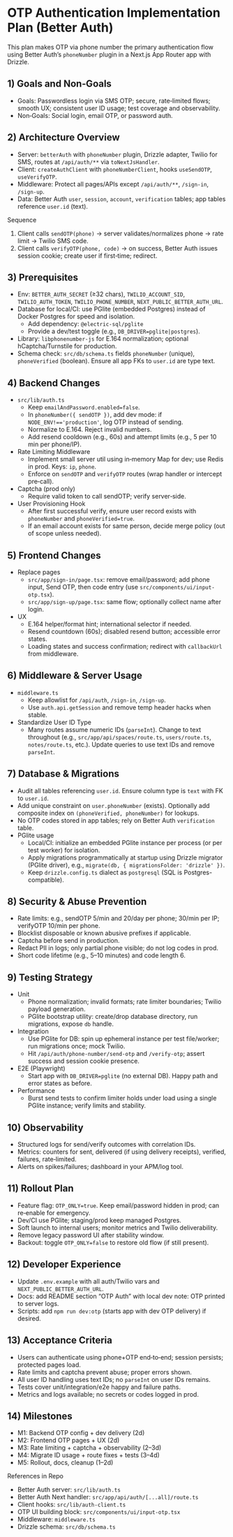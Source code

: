 # OTP Authentication Implementation Plan (Better Auth)

This plan makes OTP via phone number the primary authentication flow using Better Auth’s `phoneNumber` plugin in a Next.js App Router app with Drizzle.

## 1) Goals and Non‑Goals
- Goals: Passwordless login via SMS OTP; secure, rate‑limited flows; smooth UX; consistent user ID usage; test coverage and observability.
- Non‑Goals: Social login, email OTP, or password auth.

## 2) Architecture Overview
- Server: `betterAuth` with `phoneNumber` plugin, Drizzle adapter, Twilio for SMS, routes at `/api/auth/**` via `toNextJsHandler`.
- Client: `createAuthClient` with `phoneNumberClient`, hooks `useSendOTP`, `useVerifyOTP`.
- Middleware: Protect all pages/APIs except `/api/auth/**`, `/sign-in`, `/sign-up`.
- Data: Better Auth `user`, `session`, `account`, `verification` tables; app tables reference `user.id` (text).

Sequence
1) Client calls `sendOTP(phone)` → server validates/normalizes phone → rate limit → Twilio SMS code.
2) Client calls `verifyOTP(phone, code)` → on success, Better Auth issues session cookie; create user if first‑time; redirect.

## 3) Prerequisites
- Env: `BETTER_AUTH_SECRET` (≥32 chars), `TWILIO_ACCOUNT_SID`, `TWILIO_AUTH_TOKEN`, `TWILIO_PHONE_NUMBER`, `NEXT_PUBLIC_BETTER_AUTH_URL`.
- Database for local/CI: use PGlite (embedded Postgres) instead of Docker Postgres for speed and isolation.
  - Add dependency: `@electric-sql/pglite`
  - Provide a dev/test toggle (e.g., `DB_DRIVER=pglite|postgres`).
- Library: `libphonenumber-js` for E.164 normalization; optional hCaptcha/Turnstile for production.
- Schema check: `src/db/schema.ts` fields `phoneNumber` (unique), `phoneVerified` (boolean). Ensure all app FKs to `user.id` are type text.

## 4) Backend Changes
- `src/lib/auth.ts`
  - Keep `emailAndPassword.enabled=false`.
  - In `phoneNumber({ sendOTP })`, add dev mode: if `NODE_ENV!=='production'`, log OTP instead of sending.
  - Normalize to E.164. Reject invalid numbers.
  - Add resend cooldown (e.g., 60s) and attempt limits (e.g., 5 per 10 min per phone/IP).
- Rate Limiting Middleware
  - Implement small server util using in‑memory Map for dev; use Redis in prod. Keys: `ip`, `phone`.
  - Enforce on `sendOTP` and `verifyOTP` routes (wrap handler or intercept pre‑call).
- Captcha (prod only)
  - Require valid token to call sendOTP; verify server‑side.
- User Provisioning Hook
  - After first successful verify, ensure user record exists with `phoneNumber` and `phoneVerified=true`.
  - If an email account exists for same person, decide merge policy (out of scope unless needed).

## 5) Frontend Changes
- Replace pages
  - `src/app/sign-in/page.tsx`: remove email/password; add phone input, Send OTP, then code entry (use `src/components/ui/input-otp.tsx`).
  - `src/app/sign-up/page.tsx`: same flow; optionally collect name after login.
- UX
  - E.164 helper/format hint; international selector if needed.
  - Resend countdown (60s); disabled resend button; accessible error states.
  - Loading states and success confirmation; redirect with `callbackUrl` from middleware.

## 6) Middleware & Server Usage
- `middleware.ts`
  - Keep allowlist for `/api/auth`, `/sign-in`, `/sign-up`.
  - Use `auth.api.getSession` and remove temp header hacks when stable.
- Standardize User ID Type
  - Many routes assume numeric IDs (`parseInt`). Change to text throughout (e.g., `src/app/api/spaces/route.ts`, `users/route.ts`, `notes/route.ts`, etc.). Update queries to use text IDs and remove `parseInt`.

## 7) Database & Migrations
- Audit all tables referencing `user.id`. Ensure column type is `text` with FK to `user.id`.
- Add unique constraint on `user.phoneNumber` (exists). Optionally add composite index on `(phoneVerified, phoneNumber)` for lookups.
- No OTP codes stored in app tables; rely on Better Auth `verification` table.
- PGlite usage
  - Local/CI: initialize an embedded PGlite instance per process (or per test worker) for isolation.
  - Apply migrations programmatically at startup using Drizzle migrator (PGlite driver), e.g., `migrate(db, { migrationsFolder: 'drizzle' })`.
  - Keep `drizzle.config.ts` dialect as `postgresql` (SQL is Postgres-compatible).

## 8) Security & Abuse Prevention
- Rate limits: e.g., sendOTP 5/min and 20/day per phone; 30/min per IP; verifyOTP 10/min per phone.
- Blocklist disposable or known abusive prefixes if applicable.
- Captcha before send in production.
- Redact PII in logs; only partial phone visible; do not log codes in prod.
- Short code lifetime (e.g., 5–10 minutes) and code length 6.

## 9) Testing Strategy
- Unit
  - Phone normalization; invalid formats; rate limiter boundaries; Twilio payload generation.
  - PGlite bootstrap utility: create/drop database directory, run migrations, expose `db` handle.
- Integration
  - Use PGlite for DB: spin up ephemeral instance per test file/worker; run migrations once; mock Twilio.
  - Hit `/api/auth/phone-number/send-otp` and `/verify-otp`; assert success and session cookie presence.
- E2E (Playwright)
  - Start app with `DB_DRIVER=pglite` (no external DB). Happy path and error states as before.
- Performance
  - Burst send tests to confirm limiter holds under load using a single PGlite instance; verify limits and stability.

## 10) Observability
- Structured logs for send/verify outcomes with correlation IDs.
- Metrics: counters for sent, delivered (if using delivery receipts), verified, failures, rate‑limited.
- Alerts on spikes/failures; dashboard in your APM/log tool.

## 11) Rollout Plan
- Feature flag: `OTP_ONLY=true`. Keep email/password hidden in prod; can re‑enable for emergency.
- Dev/CI use PGlite; staging/prod keep managed Postgres.
- Soft launch to internal users; monitor metrics and Twilio deliverability.
- Remove legacy password UI after stability window.
- Backout: toggle `OTP_ONLY=false` to restore old flow (if still present).

## 12) Developer Experience
- Update `.env.example` with all auth/Twilio vars and `NEXT_PUBLIC_BETTER_AUTH_URL`.
- Docs: add README section “OTP Auth” with local dev note: OTP printed to server logs.
- Scripts: add `npm run dev:otp` (starts app with dev OTP delivery) if desired.

## 13) Acceptance Criteria
- Users can authenticate using phone+OTP end‑to‑end; session persists; protected pages load.
- Rate limits and captcha prevent abuse; proper errors shown.
- All user ID handling uses text IDs; no `parseInt` on user IDs remains.
- Tests cover unit/integration/e2e happy and failure paths.
- Metrics and logs available; no secrets or codes logged in prod.

## 14) Milestones
- M1: Backend OTP config + dev delivery (2d)
- M2: Frontend OTP pages + UX (2d)
- M3: Rate limiting + captcha + observability (2–3d)
- M4: Migrate ID usage + route fixes + tests (3–4d)
- M5: Rollout, docs, cleanup (1–2d)

References in Repo
- Better Auth server: `src/lib/auth.ts`
- Better Auth Next handler: `src/app/api/auth/[...all]/route.ts`
- Client hooks: `src/lib/auth-client.ts`
- OTP UI building block: `src/components/ui/input-otp.tsx`
- Middleware: `middleware.ts`
- Drizzle schema: `src/db/schema.ts`
